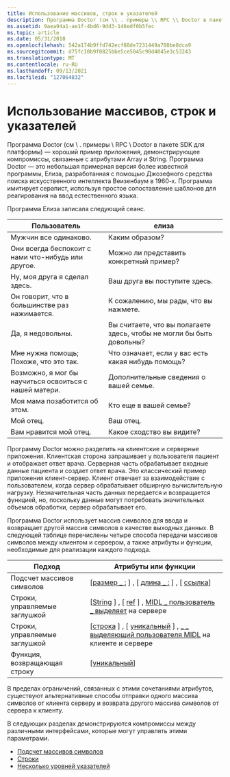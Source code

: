 ```yaml
---
title: Использование массивов, строк и указателей
description: Программа Doctor (см \\ . примеры \\ RPC \\ Doctor в пакете SDK для платформы) — хороший пример приложения, демонстрирующее компромиссы, связанные с атрибутами Array и String.
ms.assetid: 9aea94a1-ae1f-4bd6-9dd3-146edf0b5fec
ms.topic: article
ms.date: 05/31/2018
ms.openlocfilehash: 542a174b9ffd742ecf88de7231449a780be8dca9
ms.sourcegitcommit: d75fc10b9f0825bbe5ce5045c90d4045e3c53243
ms.translationtype: MT
ms.contentlocale: ru-RU
ms.lasthandoff: 09/13/2021
ms.locfileid: "127064832"
---
```

# <a name="using-arrays-strings-and-pointers"></a>Использование массивов, строк и указателей

Программа Doctor (см \\ . примеры \\ RPC \\ Doctor в пакете SDK для платформы) — хороший пример приложения, демонстрирующее компромиссы, связанные с атрибутами Array и String. Программа Doctor — это небольшая примерная версия более известной программы, Елиза, разработанная с помощью Джозефного средства поиска искусственного интеллекта Веизенбаум в 1960-х. Программа имитирует серапист, используя простое сопоставление шаблонов для реагирования на ввод естественного языка.

Программа Елиза записала следующий сеанс.



| Пользователь                                                | елиза                                                     |
|-----------------------------------------------------|-----------------------------------------------------------|
| Мужчин все одинаково.                                  | Каким образом?                                              |
| Они всегда беспокоит с нами что-нибудь или другое. | Можно ли представить конкретный пример?                      |
| Ну, моя друга я сделал здесь.               | Ваш друга вы поступите здесь.                        |
| Он говорит, что в большинстве раз нажимается.             | К сожалению, мы рады, что вы нажмете.                |
| Да, я недовольны.                            | Вы считаете, что вы полагаете здесь, чтобы не могли бы быть довольны? |
| Мне нужна помощь; Похоже, что это так.          | Что означает, если у вас есть какая нибудь помощь?           |
| Возможно, я мог бы научиться освоиться с нашей матери.  | Дополнительные сведения о вашей семье.                           |
| Моя мама позаботится об этом.                         | Кто еще в вашей семье?                |
| Мой отец.                                          | Ваш отец.                                              |
| Вам нравится мой отец.                | Какое сходство вы видите?                              |



 

Программу Doctor можно разделить на клиентские и серверные приложения. Клиентская сторона запрашивает у пользователя пациент и отображает ответ врача. Серверная часть обрабатывает входные данные пациента и создает ответ врача. Это классический пример приложения клиент-сервер. Клиент отвечает за взаимодействие с пользователем, когда сервер обрабатывает обширную вычислительную нагрузку. Незначительная часть данных передается и возвращается функцией, но, поскольку данные могут потребовать значительных объемов обработки, сервер обрабатывает его.

Программа Doctor использует массив символов для ввода и возвращает другой массив символов в качестве выходных данных. В следующей таблице перечислены четыре способа передачи массивов символов между клиентом и сервером, а также атрибуты и функции, необходимые для реализации каждого подхода.



| Подход                       | Атрибуты или функции                                                                                                        |
|--------------------------------|--------------------------------------------------------------------------------------------------------------------------------|
| Подсчет массивов символов       | \[[размер \_ :](/windows/desktop/Midl/size-is) \] , \[ [длина \_ :](/windows/desktop/Midl/length-is) \] , \[ [ссылка](/windows/desktop/Midl/ref)\]                                         |
| Строки, управляемые заглушкой           | \[[String](/windows/desktop/Midl/string) \] , \[ [ref](/windows/desktop/Midl/ref) \] , [MIDL \_ пользователь \_ выделяет](/windows/desktop/Midl/midl-user-allocate-1) на сервере                  |
| Строки, управляемые заглушкой           | \[[строка](/windows/desktop/Midl/string) \] , \[ [уникальный](/windows/desktop/Midl/unique) \] , [ \_ \_ выделяющий пользователя MIDL](/windows/desktop/Midl/midl-user-allocate-1) на клиенте и сервере |
| Функция, возвращающая строку | \[[уникальный](/windows/desktop/Midl/unique)\]                                                                                                     |



 

В пределах ограничений, связанных с этими сочетаниями атрибутов, существуют альтернативные способы отправки одного массива символов от клиента серверу и возврата другого массива символов от сервера к клиенту.

В следующих разделах демонстрируются компромиссы между различными интерфейсами, которые могут управлять этими параметрами.

-   [Подсчет массивов символов](counted-character-arrays.md)
-   [Строки](strings.md)
-   [Несколько уровней указателей](multiple-levels-of-pointers.md)

 

 